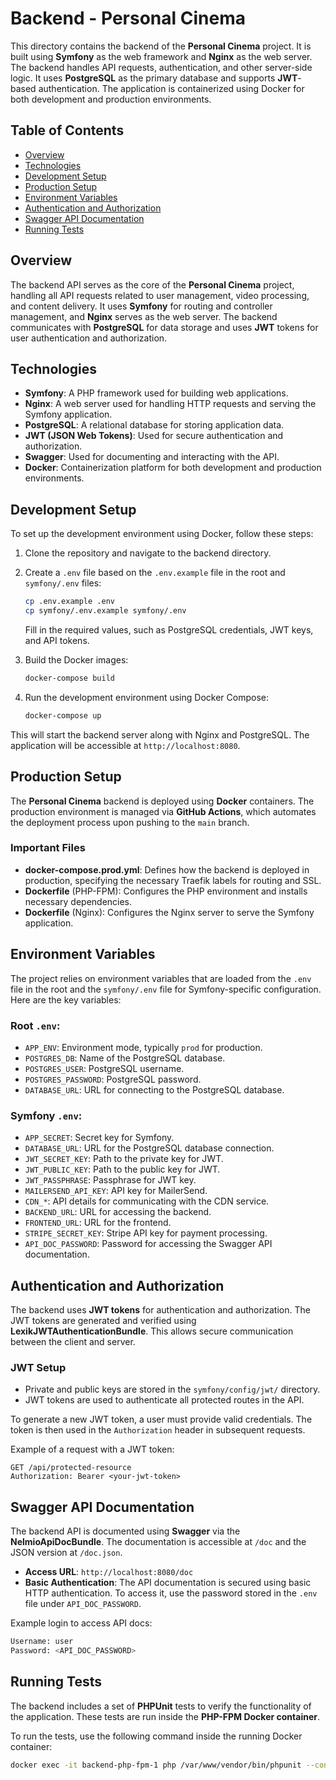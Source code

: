 # Backend - Personal Cinema

This directory contains the backend of the **Personal Cinema** project. It is built using **Symfony** as the web framework and **Nginx** as the web server. The backend handles API requests, authentication, and other server-side logic. It uses **PostgreSQL** as the primary database and supports **JWT**-based authentication. The application is containerized using Docker for both development and production environments.

## Table of Contents
- [Overview](#overview)
- [Technologies](#technologies)
- [Development Setup](#development-setup)
- [Production Setup](#production-setup)
- [Environment Variables](#environment-variables)
- [Authentication and Authorization](#authentication-and-authorization)
- [Swagger API Documentation](#swagger-api-documentation)
- [Running Tests](#running-tests)

## Overview

The backend API serves as the core of the **Personal Cinema** project, handling all API requests related to user management, video processing, and content delivery. It uses **Symfony** for routing and controller management, and **Nginx** serves as the web server. The backend communicates with **PostgreSQL** for data storage and uses **JWT** tokens for user authentication and authorization.

## Technologies

- **Symfony**: A PHP framework used for building web applications.
- **Nginx**: A web server used for handling HTTP requests and serving the Symfony application.
- **PostgreSQL**: A relational database for storing application data.
- **JWT (JSON Web Tokens)**: Used for secure authentication and authorization.
- **Swagger**: Used for documenting and interacting with the API.
- **Docker**: Containerization platform for both development and production environments.

## Development Setup

To set up the development environment using Docker, follow these steps:

1. Clone the repository and navigate to the backend directory.
2. Create a `.env` file based on the `.env.example` file in the root and `symfony/.env` files:
    ```bash
    cp .env.example .env
    cp symfony/.env.example symfony/.env
    ```
   Fill in the required values, such as PostgreSQL credentials, JWT keys, and API tokens.

3. Build the Docker images:
    ```bash
    docker-compose build
    ```

4. Run the development environment using Docker Compose:
    ```bash
    docker-compose up
    ```

This will start the backend server along with Nginx and PostgreSQL. The application will be accessible at `http://localhost:8080`.

## Production Setup

The **Personal Cinema** backend is deployed using **Docker** containers. The production environment is managed via **GitHub Actions**, which automates the deployment process upon pushing to the `main` branch.

### Important Files

- **docker-compose.prod.yml**: Defines how the backend is deployed in production, specifying the necessary Traefik labels for routing and SSL.
- **Dockerfile** (PHP-FPM): Configures the PHP environment and installs necessary dependencies.
- **Dockerfile** (Nginx): Configures the Nginx server to serve the Symfony application.

## Environment Variables

The project relies on environment variables that are loaded from the `.env` file in the root and the `symfony/.env` file for Symfony-specific configuration. Here are the key variables:

### Root `.env`:

- `APP_ENV`: Environment mode, typically `prod` for production.
- `POSTGRES_DB`: Name of the PostgreSQL database.
- `POSTGRES_USER`: PostgreSQL username.
- `POSTGRES_PASSWORD`: PostgreSQL password.
- `DATABASE_URL`: URL for connecting to the PostgreSQL database.

### Symfony `.env`:

- `APP_SECRET`: Secret key for Symfony.
- `DATABASE_URL`: URL for the PostgreSQL database connection.
- `JWT_SECRET_KEY`: Path to the private key for JWT.
- `JWT_PUBLIC_KEY`: Path to the public key for JWT.
- `JWT_PASSPHRASE`: Passphrase for JWT key.
- `MAILERSEND_API_KEY`: API key for MailerSend.
- `CDN_*`: API details for communicating with the CDN service.
- `BACKEND_URL`: URL for accessing the backend.
- `FRONTEND_URL`: URL for the frontend.
- `STRIPE_SECRET_KEY`: Stripe API key for payment processing.
- `API_DOC_PASSWORD`: Password for accessing the Swagger API documentation.

## Authentication and Authorization

The backend uses **JWT tokens** for authentication and authorization. The JWT tokens are generated and verified using **LexikJWTAuthenticationBundle**. This allows secure communication between the client and server.

### JWT Setup

- Private and public keys are stored in the `symfony/config/jwt/` directory.
- JWT tokens are used to authenticate all protected routes in the API.

To generate a new JWT token, a user must provide valid credentials. The token is then used in the `Authorization` header in subsequent requests.

Example of a request with a JWT token:
```http
GET /api/protected-resource
Authorization: Bearer <your-jwt-token>
```

## Swagger API Documentation

The backend API is documented using **Swagger** via the **NelmioApiDocBundle**. The documentation is accessible at `/doc` and the JSON version at `/doc.json`.

- **Access URL**: `http://localhost:8080/doc`
- **Basic Authentication**: The API documentation is secured using basic HTTP authentication. To access it, use the password stored in the `.env` file under `API_DOC_PASSWORD`.

Example login to access API docs:
```bash
Username: user
Password: <API_DOC_PASSWORD>
```


## Running Tests

The backend includes a set of **PHPUnit** tests to verify the functionality of the application. These tests are run inside the **PHP-FPM Docker container**.

To run the tests, use the following command inside the running Docker container:

```bash
docker exec -it backend-php-fpm-1 php /var/www/vendor/bin/phpunit --configuration /var/www/phpunit.xml.dist
```